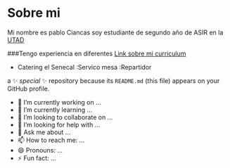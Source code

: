 # Sobre mi 
Mi nombre es pablo Ciancas soy estudiante de segundo año de ASIR en la [UTAD](https://u-tad.com/)

###Tengo experiencia en diferentes 
 [Link sobre mi curriculum](https://www.linkedin.com/in/pablo-ciancas-7b8a35294/)
 - Catering el Senecal 
     :Servico mesa
     :Repartidor
 
 
 
 







 
 a ✨ _special_ ✨ repository because its `README.md` (this file) appears on your GitHub profile.

- 🔭 I’m currently working on ...
- 🌱 I’m currently learning ...
- 👯 I’m looking to collaborate on ...
- 🤔 I’m looking for help with ...
- 💬 Ask me about ...
- 📫 How to reach me: ...
- 😄 Pronouns: ...
- ⚡ Fun fact: ...
